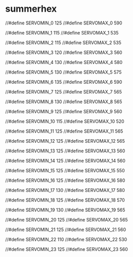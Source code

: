 # summerhex

//#define SERVOMIN_0  125
//#define SERVOMAX_0  590

//#define SERVOMIN_1  115
//#define SERVOMAX_1  535

//#define SERVOMIN_2  115
//#define SERVOMAX_2  535

//#define SERVOMIN_3  120
//#define SERVOMAX_3  560

//#define SERVOMIN_4  130
//#define SERVOMAX_4  580

//#define SERVOMIN_5  130
//#define SERVOMAX_5  575

//#define SERVOMIN_6  135
//#define SERVOMAX_6  590

//#define SERVOMIN_7  125
//#define SERVOMAX_7  565

//#define SERVOMIN_8  130
//#define SERVOMAX_8  565

//#define SERVOMIN_9  125
//#define SERVOMAX_9  560

//#define SERVOMIN_10  115
//#define SERVOMAX_10  520

//#define SERVOMIN_11  125
//#define SERVOMAX_11  565

//#define SERVOMIN_12  125
//#define SERVOMAX_12  565

//#define SERVOMIN_13  125
//#define SERVOMAX_13  560

//#define SERVOMIN_14  125
//#define SERVOMAX_14  560

//#define SERVOMIN_15  125
//#define SERVOMAX_15  550

//#define SERVOMIN_16  125
//#define SERVOMAX_16  580

//#define SERVOMIN_17  130
//#define SERVOMAX_17  580

//#define SERVOMIN_18  125
//#define SERVOMAX_18  570

//#define SERVOMIN_19  130
//#define SERVOMAX_19  565

//#define SERVOMIN_20  125
//#define SERVOMAX_20  565

//#define SERVOMIN_21  125
//#define SERVOMAX_21  560

//#define SERVOMIN_22  110
//#define SERVOMAX_22  530

//#define SERVOMIN_23  125
//#define SERVOMAX_23  560
